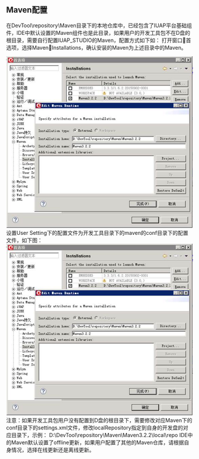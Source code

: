 ## Maven配置
在DevTool\repository\Maven目录下的本地仓库中，已经包含了IUAP平台基础组件，IDE中默认设置的Maven组件也是此目录，如果用户的开发工具包不在D盘的根目录，需要自行配置IUAP_STUDIO的Maven，配置方式如下如：
打开窗口首选项，选择MavenInstallations，确认安装的Maven为上述目录中的Maven。

![图](/img/image003.jpg)
设置User Setting下的配置文件为开发工具目录下的maven的conf目录下的配置文件，如下图：
 ![工具目录](/img/image003.jpg)
注意：如果开发工具包用户没有配置到D盘的根目录下，需要修改对应Maven下的conf目录下的settings.xml文件，修改localRepository指定到自身的开发盘的对应目录下，示例：
<localRepository>D:\DevTool\repository\Maven\Maven3.2.2\local\repo</localRepository>
    IDE中的Maven默认设置了offline更新，如果用户配置了其他的Maven仓库，请根据自身情况，选择在线更新还是离线更新。


